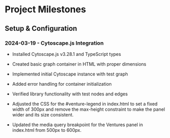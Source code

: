 # Project Milestones

## Setup & Configuration

### 2024-03-19 - Cytoscape.js Integration

- Installed Cytoscape.js v3.28.1 and TypeScript types
- Created basic graph container in HTML with proper dimensions
- Implemented initial Cytoscape instance with test graph
- Added error handling for container initialization
- Verified library functionality with test nodes and edges

- Adjusted the CSS for the #venture-legend in index.html to set a fixed width of 300px and remove the max-height constraint to make the panel wider and its size consistent.
- Updated the media query breakpoint for the Ventures panel in index.html from 500px to 600px.
